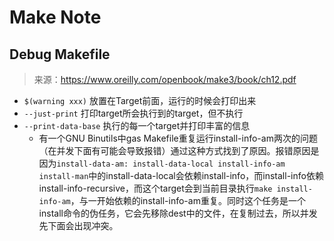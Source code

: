 # Make Note

## Debug Makefile

> 来源：https://www.oreilly.com/openbook/make3/book/ch12.pdf

- `$(warning xxx)` 放置在Target前面，运行的时候会打印出来
- `--just-print` 打印target所会执行到的target，但不执行
- `--print-data-base` 执行的每一个target并打印丰富的信息
  - 有一个GNU Binutils中gas Makefile重复运行install-info-am两次的问题（在并发下面有可能会导致报错）通过这种方式找到了原因。报错原因是因为`install-data-am: install-data-local install-info-am install-man`中的install-data-local会依赖install-info，而install-info依赖install-info-recursive，而这个target会到当前目录执行`make install-info-am`，与一开始依赖的install-info-am重复。同时这个任务是一个install命令的伪任务，它会先移除dest中的文件，在复制过去，所以并发先下面会出现冲突。
